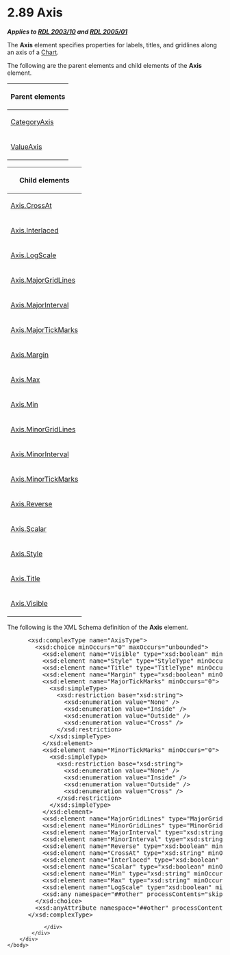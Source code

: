 <html dir="LTR" xmlns:mshelp="http://msdn.microsoft.com/mshelp" xmlns:ddue="http://ddue.schemas.microsoft.com/authoring/2003/5" xmlns:xlink="http://www.w3.org/1999/xlink" xmlns:tool="http://www.microsoft.com/tooltip">
    <head>
        <meta http-equiv="Content-Type" content="text/html; CHARSET=utf-8"></meta>
        <meta name="save" content="history"></meta>
        <title>2.89 Axis</title>
        <xml>
            <mshelp:toctitle title="2.89 Axis"></mshelp:toctitle>
            <mshelp:rltitle title="[MS-RDL]: Axis"></mshelp:rltitle>
            <mshelp:keyword index="A" term="2bfb943e-7cfe-41c1-baa4-5739a99a341b"></mshelp:keyword>
            <mshelp:attr name="DCSext.ContentType" value="open specification"></mshelp:attr>
            <mshelp:attr name="AssetID" value="2bfb943e-7cfe-41c1-baa4-5739a99a341b"></mshelp:attr>
            <mshelp:attr name="TopicType" value="kbRef"></mshelp:attr>
            <mshelp:attr name="DCSext.Title" value="[MS-RDL]: Axis" />
        </xml>
    </head>
    <body>
        <div id="header">
            <h1 class="heading">2.89 Axis</h1>
        </div>
        <div id="mainSection">
            <div id="mainBody">
                <div id="allHistory" class="saveHistory"></div>
                <div id="sectionSection0" class="section" name="collapseableSection">
                    

<p><b><i>Applies to </i></b><a href="a7e2ad00-07c8-4f6d-80ab-3ad55df7b233.md"><b><i>RDL 2003/10</i></b></a><b>
<i>and </i></b><a href="3ebe2912-4958-4832-b391-cad1f5e13338.md"><b><i>RDL 2005/01</i></b></a></p>

<p>The <b>Axis</b> element specifies properties for labels,
titles, and gridlines along an axis of a <a href="b0ab5524-7eb2-47a7-a4d3-230f5c8c5526.md">Chart</a>.</p>

<p>The following are the parent elements and child elements of
the <b>Axis</b> element.</p>

<table>
 <thead>
  <tr>
   <th>
   <p>Parent elements</p>
   </th>
  </tr>
 </thead>
 <tr>
  <td>
  <p><a href="25398c2e-1c5f-43a4-bc6f-0678aa7040ed.md">CategoryAxis</a></p>
  </td>
 </tr>
 <tr>
  <td>
  <p><a href="537a2707-a741-4fbd-ad9b-5e741b049c9a.md">ValueAxis</a></p>
  </td>
 </tr>
</table>

<p> </p>

<table>
 <thead>
  <tr>
   <th>
   <p>Child elements</p>
   </th>
  </tr>
 </thead>
 <tr>
  <td>
  <p><a href="8435227b-0dcf-4f5e-a283-8d31497cc8a0.md">Axis.CrossAt</a></p>
  </td>
 </tr>
 <tr>
  <td>
  <p><a href="37faf30e-27c7-4962-8187-e5329c396b05.md">Axis.Interlaced</a></p>
  </td>
 </tr>
 <tr>
  <td>
  <p><a href="8018ae96-d1aa-4c12-9770-972d5d53e49c.md">Axis.LogScale</a></p>
  </td>
 </tr>
 <tr>
  <td>
  <p><a href="1ded00b6-aa76-4f31-b38f-4fbda5ca6b84.md">Axis.MajorGridLines</a></p>
  </td>
 </tr>
 <tr>
  <td>
  <p><a href="22ea0140-b1ad-4b6d-8208-94e4246bd7ee.md">Axis.MajorInterval</a></p>
  </td>
 </tr>
 <tr>
  <td>
  <p><a href="3fc2e868-ec50-4c9d-8243-c3a2f20c1bf4.md">Axis.MajorTickMarks</a></p>
  </td>
 </tr>
 <tr>
  <td>
  <p><a href="1febee10-ff68-40b3-b46a-57451ba69ff7.md">Axis.Margin</a></p>
  </td>
 </tr>
 <tr>
  <td>
  <p><a href="9e693b35-4968-4c1c-9cc0-c5ee576693cb.md">Axis.Max</a></p>
  </td>
 </tr>
 <tr>
  <td>
  <p><a href="ee4e2b16-93d9-452d-b0d6-386b151476ca.md">Axis.Min</a></p>
  </td>
 </tr>
 <tr>
  <td>
  <p><a href="0509ce95-203e-4260-ac70-82b5333e281c.md">Axis.MinorGridLines</a></p>
  </td>
 </tr>
 <tr>
  <td>
  <p><a href="143d2a80-fe32-4f01-9a38-1a6094a848db.md">Axis.MinorInterval</a></p>
  </td>
 </tr>
 <tr>
  <td>
  <p><a href="5dc561d6-c8fe-4ed4-81e1-e5e92c314b77.md">Axis.MinorTickMarks</a></p>
  </td>
 </tr>
 <tr>
  <td>
  <p><a href="f48d45bb-0cc2-4e7a-9489-fb4612f11681.md">Axis.Reverse</a></p>
  </td>
 </tr>
 <tr>
  <td>
  <p><a href="e67f5961-5fef-4b43-b659-3864e2b34ef0.md">Axis.Scalar</a></p>
  </td>
 </tr>
 <tr>
  <td>
  <p><a href="c5875446-5e0b-4e8d-a6f7-cd2d0f3682fb.md">Axis.Style</a></p>
  </td>
 </tr>
 <tr>
  <td>
  <p><a href="27a22ab6-ac3a-4b29-a86b-2845b57f5651.md">Axis.Title</a></p>
  </td>
 </tr>
 <tr>
  <td>
  <p><a href="f4ee05c0-ef51-4fda-9435-f295acabdd18.md">Axis.Visible</a></p>
  </td>
 </tr>
</table>

<p>The following is the XML Schema definition of the <b>Axis</b>
element.</p>

<dl>
<dd>
<div><pre> &lt;xsd:complexType name=&quot;AxisType&quot;&gt;
   &lt;xsd:choice minOccurs=&quot;0&quot; maxOccurs=&quot;unbounded&quot;&gt;
     &lt;xsd:element name=&quot;Visible&quot; type=&quot;xsd:boolean&quot; minOccurs=&quot;0&quot; /&gt;
     &lt;xsd:element name=&quot;Style&quot; type=&quot;StyleType&quot; minOccurs=&quot;0&quot; /&gt;
     &lt;xsd:element name=&quot;Title&quot; type=&quot;TitleType&quot; minOccurs=&quot;0&quot; /&gt;
     &lt;xsd:element name=&quot;Margin&quot; type=&quot;xsd:boolean&quot; minOccurs=&quot;0&quot; /&gt;
     &lt;xsd:element name=&quot;MajorTickMarks&quot; minOccurs=&quot;0&quot;&gt;
       &lt;xsd:simpleType&gt;
         &lt;xsd:restriction base=&quot;xsd:string&quot;&gt;
           &lt;xsd:enumeration value=&quot;None&quot; /&gt;
           &lt;xsd:enumeration value=&quot;Inside&quot; /&gt;
           &lt;xsd:enumeration value=&quot;Outside&quot; /&gt;
           &lt;xsd:enumeration value=&quot;Cross&quot; /&gt;
         &lt;/xsd:restriction&gt;
       &lt;/xsd:simpleType&gt;
     &lt;/xsd:element&gt;
     &lt;xsd:element name=&quot;MinorTickMarks&quot; minOccurs=&quot;0&quot;&gt;
       &lt;xsd:simpleType&gt;
         &lt;xsd:restriction base=&quot;xsd:string&quot;&gt;
           &lt;xsd:enumeration value=&quot;None&quot; /&gt;
           &lt;xsd:enumeration value=&quot;Inside&quot; /&gt;
           &lt;xsd:enumeration value=&quot;Outside&quot; /&gt;
           &lt;xsd:enumeration value=&quot;Cross&quot; /&gt;
         &lt;/xsd:restriction&gt;
       &lt;/xsd:simpleType&gt;
     &lt;/xsd:element&gt;
     &lt;xsd:element name=&quot;MajorGridLines&quot; type=&quot;MajorGridLinesType&quot; minOccurs=&quot;0&quot; /&gt;
     &lt;xsd:element name=&quot;MinorGridLines&quot; type=&quot;MinorGridLinesType&quot; minOccurs=&quot;0&quot; /&gt;
     &lt;xsd:element name=&quot;MajorInterval&quot; type=&quot;xsd:string&quot; minOccurs=&quot;0&quot; /&gt;
     &lt;xsd:element name=&quot;MinorInterval&quot; type=&quot;xsd:string&quot; minOccurs=&quot;0&quot; /&gt;
     &lt;xsd:element name=&quot;Reverse&quot; type=&quot;xsd:boolean&quot; minOccurs=&quot;0&quot; /&gt;
     &lt;xsd:element name=&quot;CrossAt&quot; type=&quot;xsd:string&quot; minOccurs=&quot;0&quot; /&gt;
     &lt;xsd:element name=&quot;Interlaced&quot; type=&quot;xsd:boolean&quot; minOccurs=&quot;0&quot; /&gt;
     &lt;xsd:element name=&quot;Scalar&quot; type=&quot;xsd:boolean&quot; minOccurs=&quot;0&quot; /&gt;
     &lt;xsd:element name=&quot;Min&quot; type=&quot;xsd:string&quot; minOccurs=&quot;0&quot; /&gt;
     &lt;xsd:element name=&quot;Max&quot; type=&quot;xsd:string&quot; minOccurs=&quot;0&quot; /&gt;
     &lt;xsd:element name=&quot;LogScale&quot; type=&quot;xsd:boolean&quot; minOccurs=&quot;0&quot; /&gt;
     &lt;xsd:any namespace=&quot;##other&quot; processContents=&quot;skip&quot; /&gt;
   &lt;/xsd:choice&gt;
   &lt;xsd:anyAttribute namespace=&quot;##other&quot; processContents=&quot;skip&quot; /&gt;
 &lt;/xsd:complexType&gt;
</pre></div>
</dd></dl>


                </div>
            </div>
        </div>
    </body>
</html>